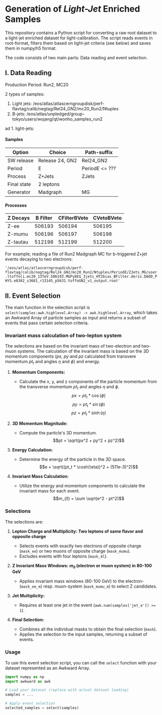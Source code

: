 # Generation of *Light-Jet* Enriched Samples

This repository contains a Python script for converting a raw root dataset to a light-jet enriched dataset for light-calibration. The script reads events in root-format, filters them based on light-jet criteria (see below) and saves them in numpy/h5 format.

The code consists of two main parts: Data reading and event selection.

## I. Data Reading

Production Period: Run2, MC20

2 types of samples:
1. Light jets: /eos/atlas/atlascerngroupdisk/perf-flavtag/calib/negtag/Rel24_GN2/mc20_Run2/Ntuples
2. B-jets: /eos/atlas/unpledged/group-tokyo/users/wojang/qt/wonho_samples_run2

ad 1. light-jets:

#### Samples

| Option | Choice | Path-suffix |
| --- | ----------- | ----------- |
| SW release | Release 24, GN2 | Rel24_GN2 |
| Period | E | PeriodE <= ???| 
| Process | Z+Jets | ZJets |
| Final state | 2 leptons |
| Generator | Madgraph | MG |

#### Processes

| Z Decays | B Filter | CFilterBVeto | CVetoBVeto |
| --- | ------ | ------ | ------ | 
| Z-ee |  506193 | 506194 | 506195 |
| Z-mumu |  506196 | 506197 | 506198 |
| Z-tautau |  512198 | 512199 | 512200 |

For example, reading a file of Run2 Madgraph MC for b-triggered Z+jet events decaying to two electrons:

`'/eos/atlas/atlascerngroupdisk/perf-flavtag/calib/negtag/Rel24_GN2/mc20_Run2/Ntuples/PeriodE/ZJets_MG/user.ltoffoli.mc20_13TeV.506193.MGPy8EG_3jets_HT2bias_BFilter.deriv.DAOD_PHYS.e8382_s3681_r13145_p5631.toffoGN2_v1_output.root'
`

## II. Event Selection

The main function in the selection script is `select(samples:awk.highlevel.Array) -> awk.highlevel.Array`, which takes an Awkward Array of particle samples as input and returns a subset of events that pass certain selection criteria.

### Invariant mass calculation of two-lepton system
The selections are based on the invariant mass of two-electron and two-muon systems. The calculation of the invariant mass is based on the 3D momentum components ($px$, $py$ and $pz$ calculated from transvere momentum $pt_t$ and angles $\eta$ and $\phi$) and energy.

1. **Momentum Components:**
   - Calculate the x, y, and z components of the particle momentum from the transverse momentum $pt_t$ and angles $\eta$ and $\phi$.
     $$px = pt_t * \cos(\phi)$$
     $$py = pt_t * \sin(\phi)$$
     $$pz = pt_t * \sinh(\eta)$$

2. **3D Momentum Magnitude:**
   - Compute the particle's 3D momentum.
     $$pt = \sqrt(px^2 + py^2 + pz^2)$$

3. **Energy Calculation:**
   - Determine the energy of the particle in the 3D space.
     $$e = \sqrt((pt_t * \cosh(\eta))^2 + (511e-3)^2)$$

4. **Invariant Mass Calculation:**
   - Utilize the energy and momentum components to calculate the invariant mass for each event.
     $$m_{ll} = \sum \sqrt(e^2 - pt^2)$$


### Selections

The selections are:

1. **Lepton Charge and Multiplicity: Two leptons of same flavor and opposite charge**
   - Selects events with exactly two electrons of opposite charge (`mask_ee`) or two muons of opposite charge (`mask_mumu`).
   - Excludes events with four leptons (`mask_4l`).

2. **Z Invariant Mass Windows: $m_{ll}$ (electron or muon system) in 80-100 GeV**
   - Applies invariant mass windows (80-100 GeV) to the electron- (`mask_ee_m`) resp. muon-system (`mask_mumu_m`) to select Z candidates.

3. **Jet Multiplicity:**
   - Requires at least one jet in the event (`awk.num(samples['jet_e']) >= 1`).

4. **Final Selection:**
   - Combines all the individual masks to obtain the final selection (`mask`).
   - Applies the selection to the input samples, returning a subset of events.

### Usage

To use this event selection script, you can call the `select` function with your dataset represented as an Awkward Array.

```python
import numpy as np
import awkward as awk

# Load your dataset (replace with actual dataset loading)
samples = ...

# Apply event selection
selected_samples = select(samples)
